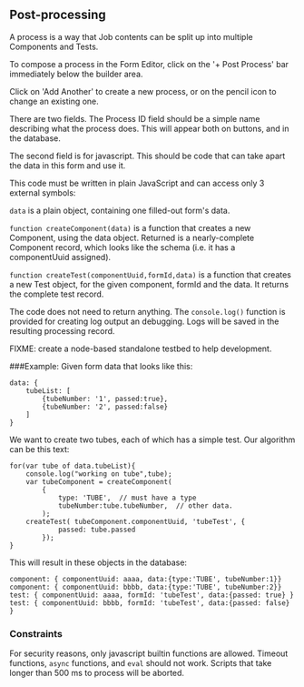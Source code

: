## Post-processing

A process is a way that Job contents can be split up into multiple Components and Tests.

To compose a process in the Form Editor, click on the '+ Post Process' bar immediately below the builder area.

Click on 'Add Another' to create a new process, or on the pencil icon to change an existing one.

There are two fields. The Process ID field should be a simple name describing what the process does. This will appear both on buttons, and in the database.

The second field is for javascript.  This should be code that can take apart the data in this form and use it.

This code must be written in plain JavaScript and can access only 3 external symbols:

`data` is a plain object, containing one filled-out form's data.

`function createComponent(data)` is a function that creates a new Component, using the data object.  Returned is a nearly-complete Component record, which looks like the schema (i.e. it has a componentUuid assigned).

`function createTest(componentUuid,formId,data)` is a function that creates a new Test object, for the given component, formId and the data.  It returns the complete test record. 

The code does not need to return anything.  The `console.log()` function is provided for creating log output an debugging. Logs will be saved in the resulting processing record.

FIXME: create a node-based standalone testbed to help development.

###Example:
Given form data that looks like this:
```
data: {
	tubeList: [
		{tubeNumber: '1', passed:true},
		{tubeNumber: '2', passed:false}
	]
}
```

We want to create two tubes, each of which has a simple test. 
Our algorithm can be this text:
```
for(var tube of data.tubeList){
	console.log("working on tube",tube);
	var tubeComponent = createComponent(
		{
			type: 'TUBE',  // must have a type
			tubeNumber:tube.tubeNumber,  // other data.
		);
	createTest( tubeComponent.componentUuid, 'tubeTest', {
			passed: tube.passed
		});
}
```

This will result in these objects in the database:
```
component: { componentUuid: aaaa, data:{type:'TUBE', tubeNumber:1}}
component: { componentUuid: bbbb, data:{type:'TUBE', tubeNumber:2}}
test: { componentUuid: aaaa, formId: 'tubeTest', data:{passed: true} }
test: { componentUuid: bbbb, formId: 'tubeTest', data:{passed: false} } 
```

### Constraints
For security reasons, only javascript builtin functions are allowed. Timeout functions, `async` functions, and `eval` should not work. 
Scripts that take longer than 500 ms to process will be aborted.

